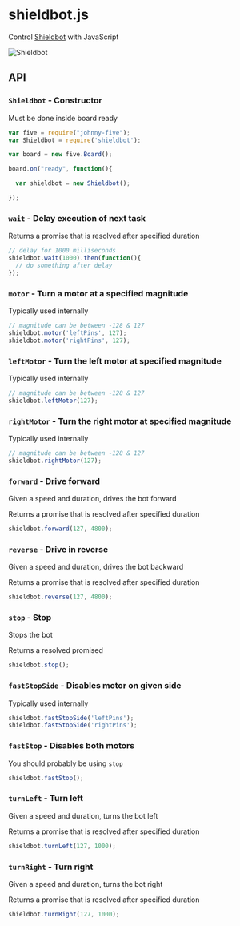 # shieldbot.js

Control [Shieldbot](http://www.seeedstudio.com/wiki/Shield_Bot_V1.0) with JavaScript

![Shieldbot](http://www.seeedstudio.com/wiki/images/thumb/0/05/Shield_Bot_5.jpg/800px-Shield_Bot_5.jpg)

## API

### `Shieldbot` - Constructor

Must be done inside board ready

```js
var five = require("johnny-five");
var Shieldbot = require('shieldbot');

var board = new five.Board();

board.on("ready", function(){

  var shieldbot = new Shieldbot();

});
```

### `wait` - Delay execution of next task

Returns a promise that is resolved after specified duration

```js
// delay for 1000 milliseconds
shieldbot.wait(1000).then(function(){
  // do something after delay
});
```

### `motor` - Turn a motor at a specified magnitude

Typically used internally

```js
// magnitude can be between -128 & 127
shieldbot.motor('leftPins', 127);
shieldbot.motor('rightPins', 127);
```

### `leftMotor` - Turn the left motor at specified magnitude

Typically used internally

```js
// magnitude can be between -128 & 127
shieldbot.leftMotor(127);
```

### `rightMotor` - Turn the right motor at specified magnitude

Typically used internally

```js
// magnitude can be between -128 & 127
shieldbot.rightMotor(127);
```

### `forward` - Drive forward

Given a speed and duration, drives the bot forward

Returns a promise that is resolved after specified duration

```js
shieldbot.forward(127, 4800);
```

### `reverse` - Drive in reverse

Given a speed and duration, drives the bot backward

Returns a promise that is resolved after specified duration

```js
shieldbot.reverse(127, 4800);
```

### `stop` - Stop

Stops the bot

Returns a resolved promised

```js
shieldbot.stop();
```

### `fastStopSide` - Disables motor on given side

Typically used internally

```js
shieldbot.fastStopSide('leftPins');
shieldbot.fastStopSide('rightPins');
```

### `fastStop` - Disables both motors

You should probably be using `stop`

```js
shieldbot.fastStop();
```

### `turnLeft` - Turn left

Given a speed and duration, turns the bot left

Returns a promise that is resolved after specified duration

```js
shieldbot.turnLeft(127, 1000);
```

### `turnRight` - Turn right

Given a speed and duration, turns the bot right

Returns a promise that is resolved after specified duration

```js
shieldbot.turnRight(127, 1000);
```
